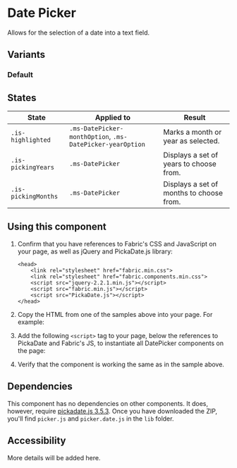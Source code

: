 # Date Picker
Allows for the selection of a date into a text field.

## Variants

### Default
<!----
{{> DatePicker}}
---->
<!---i
![DatePicker example](https://raw.githubusercontent.com/OfficeDev/office-ui-fabric-js/master/ghdocs/component_images/DatePicker-default.png)
i--->

## States
State | Applied to | Result
 --- | --- | ---
`.is-highlighted` | `.ms-DatePicker-monthOption`, `.ms-DatePicker-yearOption` | Marks a month or year as selected.
`.is-pickingYears` | `.ms-DatePicker` | Displays a set of years to choose from.
`.is-pickingMonths` | `.ms-DatePicker` | Displays a set of months to choose from.

## Using this component
1. Confirm that you have references to Fabric's CSS and JavaScript on your page, as well as jQuery and PickaDate.js library:
    ```
    <head>
        <link rel="stylesheet" href="fabric.min.css">
        <link rel="stylesheet" href="fabric.components.min.css">
        <script src="jquery-2.2.1.min.js"></script>
        <script src="fabric.min.js"></script>
        <script src="PickaDate.js"></script>
    </head>
    ```
2. Copy the HTML from one of the samples above into your page. For example:
<!---
<pre>
    <code>
{{renderPartialPre "DatePicker" "DatePickerExample" "" false}}
    </code>
</pre>
--->
3. Add the following `<script>` tag to your page, below the references to PickaDate and Fabric's JS, to instantiate all DatePicker components on the page:
<!---
<pre>
    <code>
{{renderPartialPre "DatePicker" "DatePickerExampleJS" "" false}}
    </code>
</pre>
--->
4. Verify that the component is working the same as in the sample above.

## Dependencies
This component has no dependencies on other components. It does, however, require [pickadate.js 3.5.3](https://github.com/amsul/pickadate.js/releases/tag/3.5.3). Once you have downloaded the ZIP, you'll find `picker.js` and `picker.date.js` in the `lib` folder.

## Accessibility
More details will be added here.

<!---
{{> DatePickerExampleJS}}
--->
